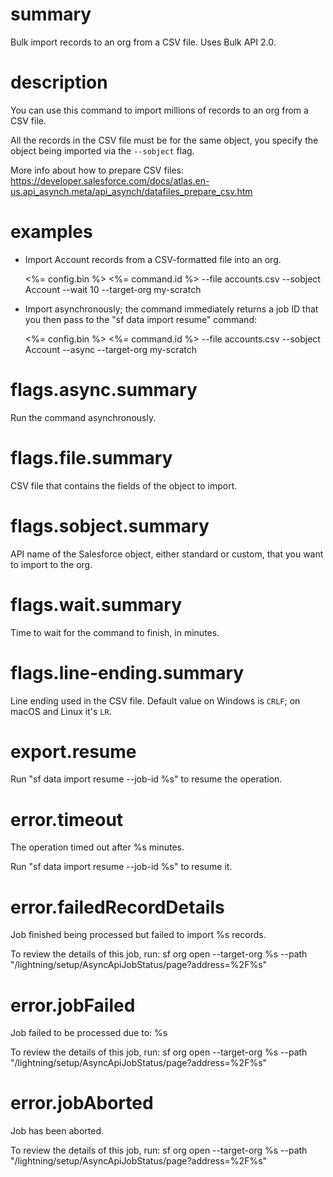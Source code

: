 # summary

Bulk import records to an org from a CSV file. Uses Bulk API 2.0.

# description

You can use this command to import millions of records to an org from a CSV file.

All the records in the CSV file must be for the same object, you specify the object being imported via the `--sobject` flag.

More info about how to prepare CSV files:
https://developer.salesforce.com/docs/atlas.en-us.api_asynch.meta/api_asynch/datafiles_prepare_csv.htm

# examples

- Import Account records from a CSV-formatted file into an org.

  <%= config.bin %> <%= command.id %> --file accounts.csv --sobject Account --wait 10 --target-org my-scratch

- Import asynchronously; the command immediately returns a job ID that you then pass to the "sf data import resume" command:

  <%= config.bin %> <%= command.id %> --file accounts.csv --sobject Account --async --target-org my-scratch

# flags.async.summary

Run the command asynchronously.

# flags.file.summary

CSV file that contains the fields of the object to import.

# flags.sobject.summary

API name of the Salesforce object, either standard or custom, that you want to import to the org.

# flags.wait.summary

Time to wait for the command to finish, in minutes.

# flags.line-ending.summary

Line ending used in the CSV file. Default value on Windows is `CRLF`; on macOS and Linux it's `LR`.

# export.resume

Run "sf data import resume --job-id %s" to resume the operation.

# error.timeout

The operation timed out after %s minutes.

Run "sf data import resume --job-id %s" to resume it.

# error.failedRecordDetails

Job finished being processed but failed to import %s records.

To review the details of this job, run:
sf org open --target-org %s --path "/lightning/setup/AsyncApiJobStatus/page?address=%2F%s"

# error.jobFailed

Job failed to be processed due to:
%s

To review the details of this job, run:
sf org open --target-org %s --path "/lightning/setup/AsyncApiJobStatus/page?address=%2F%s"

# error.jobAborted

Job has been aborted.

To review the details of this job, run:
sf org open --target-org %s --path "/lightning/setup/AsyncApiJobStatus/page?address=%2F%s"
